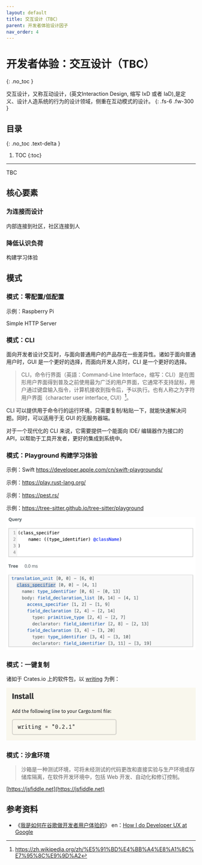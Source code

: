 ```yaml
---
layout: default
title: 交互设计（TBC）
parent: 开发者体验设计因子
nav_order: 4
---
```


# 开发者体验：交互设计（TBC）
{: .no_toc }


交互设计，又称互动设计，(英文Interaction Design, 缩写 IxD 或者 IaD),是定义、设计人造系统的行为的设计领域，侧重在互动模式的设计。 
{: .fs-6 .fw-300 }

## 目录
{: .no_toc .text-delta }

1. TOC
{:toc}

---

TBC

## 核心要素

### 为连接而设计

内部连接到社区，社区连接到人

### 降低认识负荷

构建学习体验

## 模式

### 模式：零配置/低配置

示例：Raspberry Pi

Simple HTTP Server

### 模式：CLI

面向开发者设计交互时，与面向普通用户的产品存在一些差异性。诸如于面向普通用户时，GUI 是一个更好的选择，而面向开发人员时，CLI 是一个更好的选择。

> CLI，命令行界面（英語：Command-Line Interface，缩写：CLI）是在图形用户界面得到普及之前使用最为广泛的用户界面，它通常不支持鼠标，用户通过键盘输入指令，计算机接收到指令后，予以执行。也有人称之为字符用户界面（character user interface, CUI）[^cli]。

[^cli]: https://zh.wikipedia.org/zh/%E5%91%BD%E4%BB%A4%E8%A1%8C%E7%95%8C%E9%9D%A2

CLI 可以提供用于命令行的运行环境，只需要复制/粘贴一下，就能快速解决问题。同时，可以适用于无 GUI 的无服务器端。

对于一个现代化的 CLI 来说，它需要提供一个能面向 IDE/ 编辑器作为接口的 API，以帮助于工具开发者，更好的集成到系统中。

### 模式：Playground 构建学习体验

示例：Swift https://developer.apple.com/cn/swift-playgrounds/

示例：https://play.rust-lang.org/

示例：https://pest.rs/

示例：https://tree-sitter.github.io/tree-sitter/playground

![Tree Sitter 示例](/image/tree-sitter-sample.png)

### 模式：一键复制

诸如于 Crates.io 上的软件包，以 [writing](https://crates.io/crates/writing) 为例：

![Writing 示例](/image/writing-copy.png)


### 模式：沙盒环境

> 沙箱是一种测试环境，可将未经测试的代码更改和直接实验与生产环境或存储库隔离，在软件开发环境中，包括 Web 开发、自动化和修订控制。 

[https://jsfiddle.net](https://jsfiddle.net)


## 参考资料

- 《[我是如何在谷歌做开发者用户体验的](https://github.com/xitu/gold-miner/blob/master/TODO/how-i-do-developer-ux-at-google.md)》 en：[How I do Developer UX at Google](https://medium.com/google-design/how-i-do-developer-ux-at-google-b21646c2c4df)

